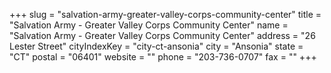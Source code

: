 +++
slug = "salvation-army-greater-valley-corps-community-center"
title = "Salvation Army - Greater Valley Corps Community Center"
name = "Salvation Army - Greater Valley Corps Community Center"
address = "26 Lester Street"
cityIndexKey = "city-ct-ansonia"
city = "Ansonia"
state = "CT"
postal = "06401"
website = ""
phone = "203-736-0707"
fax = ""
+++
